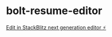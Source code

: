 # bolt-resume-editor

[Edit in StackBlitz next generation editor ⚡️](https://stackblitz.com/~/github.com/JOYCEQL/bolt-resume-editor)